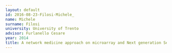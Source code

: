 ```yaml
---
layout: default 
id: 2016-08-23-Filosi-Michele_
name: Michele 
surname: Filosi
university: University of Trento
advisor: Furlanello Cesare
year: 2014
title: A network medicine approach on microarray and Next generation Sequencing data
---
```

